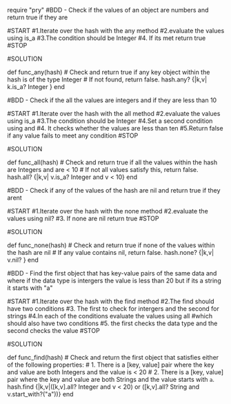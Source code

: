require "pry"
#BDD - Check if the values of an object are numbers and return true if they are 

#START
#1.Iterate over the hash with the any method 
#2.evaluate the values using is_a
#3.The condition should be Integer
#4. If its met return true
#STOP

#SOLUTION

def func_any(hash)
    # Check and return true if any key object within the hash is of the type Integer
    # If not found, return false.
    hash.any? {|k,v| k.is_a? Integer }
end

#BDD - Check if the all the values are integers and if they are less than 10

#START
#1.Iterate over the hash with the all method 
#2.evaluate the values using is_a
#3.The condition should be Integer
#4.Set a second condition using and
#4. It checks whether the values are less than ten
#5.Return false if any value fails to meet any condition
#STOP

#SOLUTION

def func_all(hash)
    # Check and return true if all the values within the hash are Integers and are < 10
    # If not all values satisfy this, return false.
    hash.all? {|k,v| v.is_a? Integer and v < 10}
end

#BDD - Check if any of the values of the hash are nil and return true if they arent

#START
#1.Iterate over the hash with the none method 
#2.evaluate the values using nil?
#3. If none are nil return true
#STOP

#SOLUTION

def func_none(hash)
    # Check and return true if none of the values within the hash are nil
    # If any value contains nil, return false.
    hash.none? {|k,v| v.nil? }
end

#BDD - Find the first object that has key-value pairs of the same data and where if the data type is intergers the value is less than 20 but if its a string it starts with "a" 

#START
#1.Iterate over the hash with the find method 
#2.The find should have two conditions
#3. The first to check for intergers and the second for strings
#4.In each of the conditions evaluate the values using all
#which should also have two conditions 
#5. the first checks the data type and the second checks the value 
#STOP

#SOLUTION

def func_find(hash)
    # Check and return the first object that satisfies either of the following properties:
    #   1. There is a [key, value] pair where the key and value are both Integers and the value is < 20 
    #   2. There is a [key, value] pair where the key and value are both Strings and the value starts with `a`.
    hash.find {|k,v|([k,v].all? Integer and v < 20) or ([k,v].all? String and v.start_with?("a"))}
end